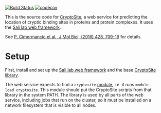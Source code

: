 [![Build Status](https://travis-ci.org/salilab/cryptosite-web.svg?branch=master)](https://travis-ci.org/salilab/cryptosite-web)
[![codecov](https://codecov.io/gh/salilab/cryptosite-web/branch/master/graph/badge.svg)](https://codecov.io/gh/salilab/cryptosite-web)

This is the source code for [CryptoSite](https://salilab.org/cryptosite/), a web
service for predicting the location of cryptic binding sites in proteins and
protein complexes.
It uses the [Sali lab web framework](https://github.com/salilab/saliweb/).

See [P. Cimermancic et al., J Mol Biol, (2016) 428, 709-19](https://www.ncbi.nlm.nih.gov/pubmed/26854760) for details.

# Setup

First, install and set up the
[Sali lab web framework](https://github.com/salilab/saliweb/) and the
base [CryptoSite library](https://github.com/salilab/cryptosite/).

The web service expects to find a `cryptosite` [module](http://modules.sourceforge.net/),
i.e. it runs `module load cryptosite`. This module should put the CryptoSite
scripts from that library in the system PATH. The library is used by all
parts of the web service, including jobs that run on the cluster, so it must be
installed on a network filesystem that is visible to all nodes.
